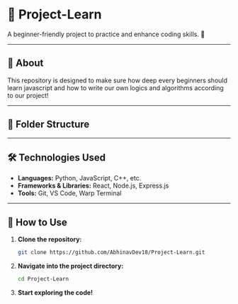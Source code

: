 # 📌 Project-Learn  
A beginner-friendly project to practice and enhance coding skills. 🚀  

---

## 📖 About  
This repository is designed to make sure how deep every beginners should learn javascript and how to write our own logics and algorithms according to our project!  

---

## 📂 Folder Structure  


---

## 🛠️ Technologies Used  
- **Languages:** Python, JavaScript, C++, etc.  
- **Frameworks & Libraries:** React, Node.js, Express.js  
- **Tools:** Git, VS Code, Warp Terminal  

---

## 🚀 How to Use  
1. **Clone the repository:**  
   ```sh
   git clone https://github.com/AbhinavDev18/Project-Learn.git
   ```
2. **Navigate into the project directory:**
   ```sh
   cd Project-Learn
   ```
3. **Start exploring the code!**
